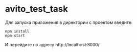 # avito_test_task

Для запуска приложения в директории с проектом введите:

```
npm install
npm start
```

И перейдите по адресу http://localhost:8000/
